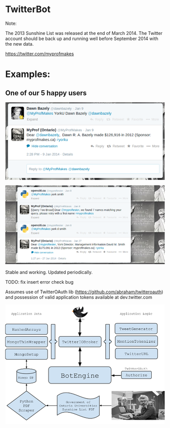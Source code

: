 TwitterBot 
===============

Note:

  The 2013 Sunshine List was released at the end of March 2014.
  The Twitter account should be back up and running well before September 2014 with the new data.

https://twitter.com/myprofmakes

Examples:
===

One of our 5 happy users
---

![Alt text](dawn.png "dawn.png")

![Alt text](myprof1.png "samples")

Stable and working. Updated periodically. 

TODO: fix insert error check bug

Assumes use of TwitterOAuth lib (https://github.com/abraham/twitteroauth)
and possession of valid application tokens available at dev.twitter.com

![Alt text](app.png "big picture")
